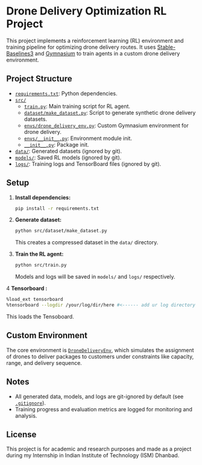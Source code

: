 # Drone Delivery Optimization RL Project

This project implements a reinforcement learning (RL) environment and training pipeline for optimizing drone delivery routes. It uses [Stable-Baselines3](https://github.com/DLR-RM/stable-baselines3) and [Gymnasium](https://github.com/Farama-Foundation/Gymnasium) to train agents in a custom drone delivery environment.

## Project Structure

- [`requirements.txt`](requirements.txt): Python dependencies.
- [`src/`](src/)
  - [`train.py`](src/train.py): Main training script for RL agent.
  - [`dataset/make_dataset.py`](src/dataset/make_dataset.py): Script to generate synthetic drone delivery datasets.
  - [`envs/drone_delivery_env.py`](src/envs/drone_delivery_env.py): Custom Gymnasium environment for drone delivery.
  - [`envs/__init__.py`](src/envs/__init__.py): Environment module init.
  - [`__init__.py`](src/__init__.py): Package init.
- [`data/`](data/): Generated datasets (ignored by git).
- [`models/`](models/): Saved RL models (ignored by git).
- [`logs/`](logs/): Training logs and TensorBoard files (ignored by git).

## Setup

1. **Install dependencies:**
   ```sh
   pip install -r requirements.txt
   ```

2. **Generate dataset:**
   ```sh
   python src/dataset/make_dataset.py
   ```
   This creates a compressed dataset in the `data/` directory.

3. **Train the RL agent:**
   ```sh
   python src/train.py
   ```
   Models and logs will be saved in `models/` and `logs/` respectively.

4 **Tensorboard :**
   ```sh
%load_ext tensorboard
%tensorboard --logdir /your/log/dir/here #<------ add ur log directory path here.
   ```
  This loads the Tensoboard.


## Custom Environment

The core environment is [`DroneDeliveryEnv`](src/envs/drone_delivery_env.py), which simulates the assignment of drones to deliver packages to customers under constraints like capacity, range, and delivery sequence.

## Notes

- All generated data, models, and logs are git-ignored by default (see [`.gitignore`](.gitignore)).
- Training progress and evaluation metrics are logged for monitoring and analysis.

## License

This project is for academic and research purposes and made as a project during my Internship in Indian Institute of Technology (ISM) Dhanbad.
